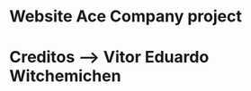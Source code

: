 Website Ace Company project
==================================
Creditos --> Vitor Eduardo Witchemichen
==================================

